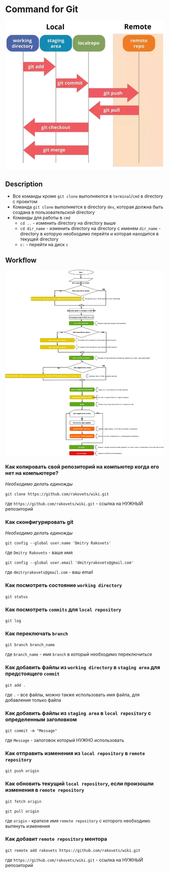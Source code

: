 # Command for Git
![Git basic operation](resource/img/git-basic-operations.webp)

## Description

- Все команды кроме `git clone` выполняются в `terminal`/`cmd` в directory с проектом
- Команда `git clone` выполняется в directory `dev`, которая должна быть создана в пользовательской directory
- Команды для работы в `cmd`
    - `cd ..` - изменить directory на directory выше
    - `cd dir_name` - изменить directory на directory с именем `dir_name` - directory в которую необходимо перейти и которая находится в текущей directory
    - `c:` - перейти на диск `c`

## Workflow
![Git basic operation](resource/img/execute-using-git-bash.svg)

### Как копировать свой репозиторий на компьютер когда его нет на компьютере?

*Необходимо делать единожды*

`git clone https://github.com/rakovets/wiki.git`

где `https://github.com/rakovets/wiki.git` - ссылка на НУЖНЫЙ репозиторий


### Как сконфигурировать git

*Необходимо делать единожды*

`git config --global user.name 'Dmitry Rakovets'`

где `Dmitry Rakovets` - ваше имя

`git config --global user.email 'dmitryrakovets@gmail.com'`

где `dmitryrakovets@gmail.com` - ваш email

### Как посмотреть состояние `working directory`

`git status`


### Как посмотреть `commits` для `local repository`

`git log`

### Как переключать `branch`

`git branch branch_name`

где `branch_name` - имя `branch` в который необходимо переключиться

### Как добавить файлы из `working directory` в `staging area` для предстоящего `commit` 

`git add .`

где `.` - все файлы, можно также использовать имя файла, для добавления только файла

### Как добавить файлы из `staging area` в `local repository` с определенным заголовком 

`git commit -m "Message"`

где `Message` - залоговок который НУЖНО использовать

### Как отправить изменения из `local repository` в `remote repository`

`git push origin`

### Как обновить текущий `local repository`, если произошли изменения в `remote repository`

`git fetch origin`

`git pull origin`

где `origin` - краткое имя `remote repository` с которого необходимо вытянуть изменения

### Как добавит `remote repository` ментора

`git remote add rakovets https://github.com/rakovets/wiki.git`

где `https://github.com/rakovets/wiki.git` - ссылка на НУЖНЫЙ репозиторий